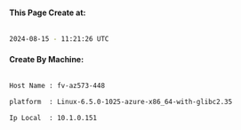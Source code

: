 
   
#### This Page Create at:

```bash

2024-08-15 - 11:21:26 UTC

```

#### Create By Machine:

```bash

Host Name : fv-az573-448

platform  : Linux-6.5.0-1025-azure-x86_64-with-glibc2.35

Ip Local  : 10.1.0.151

```

